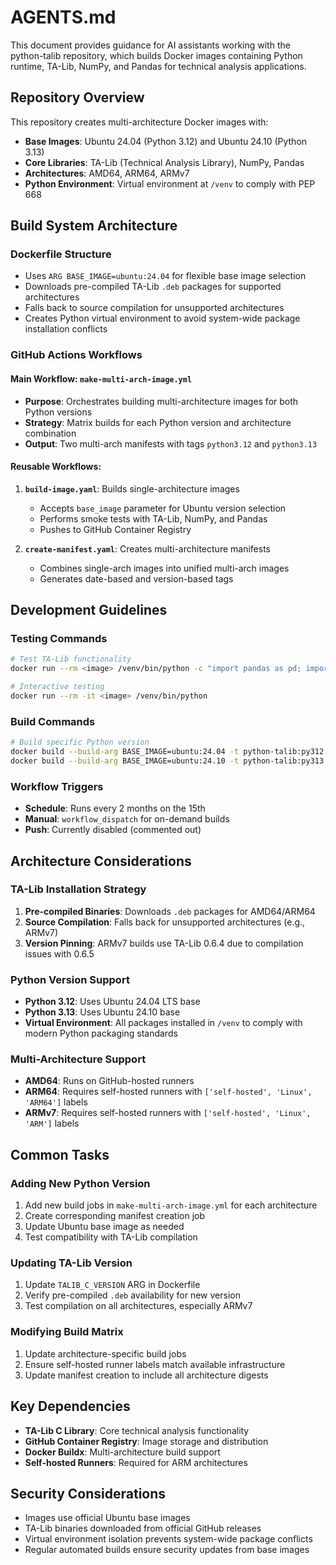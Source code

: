 # AGENTS.md

This document provides guidance for AI assistants working with the python-talib repository, which builds Docker images containing Python runtime, TA-Lib, NumPy, and Pandas for technical analysis applications.

## Repository Overview

This repository creates multi-architecture Docker images with:
- **Base Images**: Ubuntu 24.04 (Python 3.12) and Ubuntu 24.10 (Python 3.13)
- **Core Libraries**: TA-Lib (Technical Analysis Library), NumPy, Pandas
- **Architectures**: AMD64, ARM64, ARMv7
- **Python Environment**: Virtual environment at `/venv` to comply with PEP 668

## Build System Architecture

### Dockerfile Structure
- Uses `ARG BASE_IMAGE=ubuntu:24.04` for flexible base image selection
- Downloads pre-compiled TA-Lib `.deb` packages for supported architectures
- Falls back to source compilation for unsupported architectures
- Creates Python virtual environment to avoid system-wide package installation conflicts

### GitHub Actions Workflows

#### Main Workflow: `make-multi-arch-image.yml`
- **Purpose**: Orchestrates building multi-architecture images for both Python versions
- **Strategy**: Matrix builds for each Python version and architecture combination
- **Output**: Two multi-arch manifests with tags `python3.12` and `python3.13`

#### Reusable Workflows:
1. **`build-image.yaml`**: Builds single-architecture images
   - Accepts `base_image` parameter for Ubuntu version selection
   - Performs smoke tests with TA-Lib, NumPy, and Pandas
   - Pushes to GitHub Container Registry

2. **`create-manifest.yaml`**: Creates multi-architecture manifests
   - Combines single-arch images into unified multi-arch images
   - Generates date-based and version-based tags

## Development Guidelines

### Testing Commands
```bash
# Test TA-Lib functionality
docker run --rm <image> /venv/bin/python -c "import pandas as pd; import talib; import numpy as np; print('All good!' if talib.SMA(np.array([1,2,3], dtype=float), timeperiod=2) is not None else 'Something\'s missing')"

# Interactive testing
docker run --rm -it <image> /venv/bin/python
```

### Build Commands
```bash
# Build specific Python version
docker build --build-arg BASE_IMAGE=ubuntu:24.04 -t python-talib:py312 .
docker build --build-arg BASE_IMAGE=ubuntu:24.10 -t python-talib:py313 .
```

### Workflow Triggers
- **Schedule**: Runs every 2 months on the 15th
- **Manual**: `workflow_dispatch` for on-demand builds
- **Push**: Currently disabled (commented out)

## Architecture Considerations

### TA-Lib Installation Strategy
1. **Pre-compiled Binaries**: Downloads `.deb` packages for AMD64/ARM64
2. **Source Compilation**: Falls back for unsupported architectures (e.g., ARMv7)
3. **Version Pinning**: ARMv7 builds use TA-Lib 0.6.4 due to compilation issues with 0.6.5

### Python Version Support
- **Python 3.12**: Uses Ubuntu 24.04 LTS base
- **Python 3.13**: Uses Ubuntu 24.10 base
- **Virtual Environment**: All packages installed in `/venv` to comply with modern Python packaging standards

### Multi-Architecture Support
- **AMD64**: Runs on GitHub-hosted runners
- **ARM64**: Requires self-hosted runners with `['self-hosted', 'Linux', 'ARM64']` labels
- **ARMv7**: Requires self-hosted runners with `['self-hosted', 'Linux', 'ARM']` labels

## Common Tasks

### Adding New Python Version
1. Add new build jobs in `make-multi-arch-image.yml` for each architecture
2. Create corresponding manifest creation job
3. Update Ubuntu base image as needed
4. Test compatibility with TA-Lib compilation

### Updating TA-Lib Version
1. Update `TALIB_C_VERSION` ARG in Dockerfile
2. Verify pre-compiled `.deb` availability for new version
3. Test compilation on all architectures, especially ARMv7

### Modifying Build Matrix
1. Update architecture-specific build jobs
2. Ensure self-hosted runner labels match available infrastructure
3. Update manifest creation to include all architecture digests

## Key Dependencies

- **TA-Lib C Library**: Core technical analysis functionality
- **GitHub Container Registry**: Image storage and distribution
- **Docker Buildx**: Multi-architecture build support
- **Self-hosted Runners**: Required for ARM architectures

## Security Considerations

- Images use official Ubuntu base images
- TA-Lib binaries downloaded from official GitHub releases
- Virtual environment isolation prevents system-wide package conflicts
- Regular automated builds ensure security updates from base images